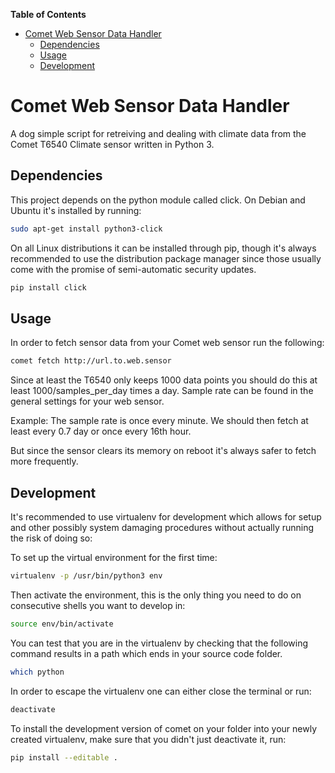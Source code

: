 <!-- markdown-toc start - Don't edit this section. Run M-x markdown-toc-generate-toc again -->
**Table of Contents**

- [Comet Web Sensor Data Handler](#comet-web-sensor-data-handler)
    - [Dependencies](#dependencies)
    - [Usage](#usage)
    - [Development](#development)

<!-- markdown-toc end -->
Comet Web Sensor Data Handler
=============================

A dog simple script for retreiving and dealing with climate data from the Comet T6540 Climate sensor written in Python 3.




Dependencies
------------

This project depends on the python module called click. On Debian and Ubuntu it's installed by running:

```bash
sudo apt-get install python3-click
```

On all Linux distributions it can be installed through pip, though it's always recommended to use the distribution package manager since those usually come with the promise of semi-automatic security updates.

```bash
pip install click
```



Usage
-----

In order to fetch sensor data from your Comet web sensor run the following:

```bash
comet fetch http://url.to.web.sensor
```

Since at least the T6540 only keeps 1000 data points you should do this at least 1000/samples\_per\_day times a day. Sample rate can be found in the general settings for your web sensor.

Example: The sample rate is once every minute. We should then fetch at least every 0.7 day or once every 16th hour.

But since the sensor clears its memory on reboot it's always safer to fetch more frequently.



Development
-----------

It's recommended to use virtualenv for development which allows for setup and other possibly system damaging procedures without actually running the risk of doing so:

To set up the virtual environment for the first time:

```bash
virtualenv -p /usr/bin/python3 env
```

Then activate the environment, this is the only thing you need to do on consecutive shells you want to develop in:

```bash
source env/bin/activate
```

You can test that you are in the virtualenv by checking that the following command results in a path which ends in your source code folder.

```bash
which python
```

In order to escape the virtualenv one can either close the terminal or run:

```bash
deactivate
```
To install the development version of comet on your folder into your newly created virtualenv, make sure that you didn't just deactivate it, run:

```bash
pip install --editable .
```
